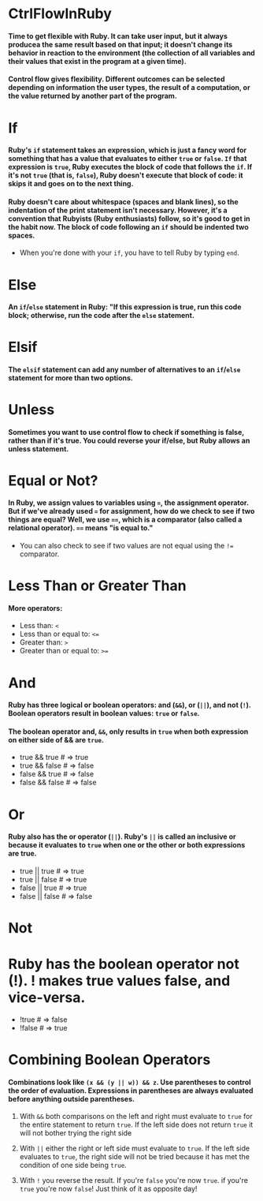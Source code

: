 # CtrlFlowInRuby
#### Time to get flexible with Ruby. It can take user input, but it always producea the same result based on that input; it doesn't change its behavior in reaction to the environment (the collection of all variables and their values that exist in the program at a given time).

#### Control flow gives flexibility. Different outcomes can be selected depending on information the user types, the result of a computation, or the value returned by another part of the program.

# If
#### Ruby's `if` statement takes an expression, which is just a fancy word for something that has a value that evaluates to either `true` or `false`. `If` that expression is `true`, Ruby executes the block of code that follows the `if`. If it's not `true` (that is, `false`), Ruby doesn't execute that block of code: it skips it and goes on to the next thing.

#### Ruby doesn't care about whitespace (spaces and blank lines), so the indentation of the print statement isn't necessary. However, it's a convention that Rubyists (Ruby enthusiasts) follow, so it's good to get in the habit now. The block of code following an `if` should be indented two spaces.

* When you're done with your `if`, you have to tell Ruby by typing `end`.

# Else
#### An `if`/`else` statement in Ruby: "If this expression is true, run this code block; otherwise, run the code after the `else` statement.

# Elsif
#### The `elsif` statement can add any number of alternatives to an `if`/`else` statement for more than two options.

# Unless
#### Sometimes you want to use control flow to check if something is false, rather than if it's true. You could reverse your if/else, but Ruby allows an unless statement.

# Equal or Not?
#### In Ruby, we assign values to variables using `=`, the assignment operator. But if we've already used `=` for assignment, how do we check to see if two things are equal? Well, we use `==`, which is a comparator (also called a relational operator). `==` means "is equal to."

* You can also check to see if two values are not equal using the `!=` comparator.

# Less Than or Greater Than
#### More operators:

* Less than: `<`
* Less than or equal to: `<=`
* Greater than: `>`
* Greater than or equal to: `>=`

# And
#### Ruby has three logical or boolean operators: and (`&&`), or (`||`), and not (`!`). Boolean operators result in boolean values: `true` or `false`.

#### The boolean operator and, `&&`, only results in `true` when both expression on either side of && are `true`.

* true && true # => true
* true && false # => false
* false && true # => false
* false && false # => false

# Or
#### Ruby also has the or operator (`||`). Ruby's `||` is called an inclusive or because it evaluates to `true` when one or the other or both expressions are true.

* true || true # => true
* true || false # => true
* false || true # => true
* false || false # => false

# Not
# Ruby has the boolean operator not (!). ! makes true values false, and vice-versa.

* !true # => false
* !false # => true

# Combining Boolean Operators
#### Combinations look like `(x && (y || w)) && z`. Use parentheses to control the order of evaluation. Expressions in parentheses are always evaluated before anything outside parentheses.

1. With `&&` both comparisons on the left and right must evaluate to `true` for the entire statement to return `true`. If the left side does not return `true` it will not bother trying the right side

2. With `||` either the right or left side must evaluate to `true`. If the left side evaluates to `true`, the right side will not be tried because it has met the condition of one side being `true`.

3. With `!` you reverse the result. If you're `false` you're now `true`. if you're `true` you're now `false`! Just think of it as opposite day!